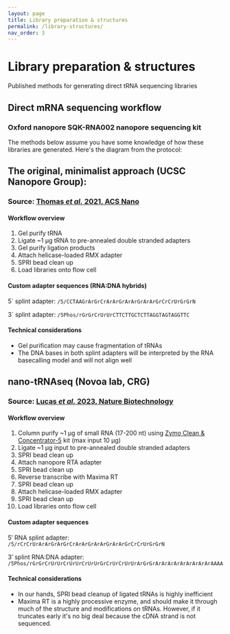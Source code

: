 ```yaml
---
layout: page
title: Library preparation & structures
permalink: /library-structures/
nav_order: 3
---
```


# Library preparation & structures

Published methods for generating direct tRNA sequencing libraries

## Direct mRNA sequencing workflow
### Oxford nanopore SQK-RNA002 nanopore sequencing kit
The methods below assume you have some knowledge of how these libraries are generated. Here's the diagram from the protocol:

## The original, minimalist approach (UCSC Nanopore Group):
### Source: [Thomas _et al._ 2021, ACS Nano](https://pubmed.ncbi.nlm.nih.gov/34618430/)

#### Workflow overview
1. Gel purify tRNA
2. Ligate ~1 µg tRNA to pre-annealed double stranded adapters
3. Gel purify ligation products
4. Attach helicase-loaded RMX adapter
5. SPRI bead clean up
6. Load libraries onto flow cell

#### Custom adapter sequences (RNA:DNA hybrids)
5´ splint adapter: `/5/CCTAAGrArGrCrArArGrArArGrArArGrCrCrUrGrGrN`

3´ splint adapter: `/5Phos/rGrGrCrUrUrCTTCTTGCTCTTAGGTAGTAGGTTC`


#### Technical considerations
- Gel purification may cause fragmentation of tRNAs
- The DNA bases in both splint adapters will be interpreted by the RNA basecalling model and will not align well

## nano-tRNAseq (Novoa lab, CRG)
### Source: [Lucas _et al._ 2023, Nature Biotechnology](https://pubmed.ncbi.nlm.nih.gov/37024678/)

#### Workflow overview
1. Column purify ~1 µg of small RNA (17-200 nt) using [Zymo Clean & Concentrator-5](https://www.zymoresearch.com/collections/rna-clean-concentrator-kits-rcc/products/rna-clean-concentrator-5) kit (max input 10 µg)
2. Ligate ~1 µg input to pre-annealed double stranded adapters
3. SPRI bead clean up
4. Attach nanopore RTA adapter
5. SPRI bead clean up
6. Reverse transcribe with Maxima RT
7. SPRI bead clean up 
8. Attach helicase-loaded RMX adapter
9. SPRI bead clean up
10. Load libraries onto flow cell

#### Custom adapter sequences
5′ RNA splint adapter: `/5/rCrCrUrArArGrArGrCrArArGrArArGrArArGrCrCrUrGrGrN`

3′ splint RNA:DNA adapter: `/5Phos/rGrGrCrUrUrCrUrUrCrUrUrGrCrUrCrUrUrArGrGrArArArArArArArArArAAAA`

#### Technical considerations
- In our hands, SPRI bead cleanup of ligated tRNAs is highly inefficient
- Maxima RT is a highly processive enzyme, and should make it through much of the structure and modifications on tRNAs. However, if it truncates early it's no big deal because the cDNA strand is not sequenced.